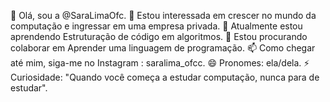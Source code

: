 👋 Olá, sou a @SaraLimaOfc.
👀 Estou interessada em crescer no mundo da computação e ingressar em uma empresa privada.
🌱 Atualmente estou aprendendo Estruturação de código em algoritmos.
💞️ Estou procurando colaborar em Aprender uma linguagem de programação.
📫 Como chegar até mim, siga-me no Instagram : saralima_ofcc.
😄 Pronomes: ela/dela.
⚡ Curiosidade: "Quando você começa a estudar computação, nunca para de estudar".

<!--- SaraLimaOfc/SaraLimaOfc é um ✨ repositório especial ✨ porque seu 'README.md' (este arquivo) aparece em seu perfil do GitHub. 
Você pode clicar no link Visualizar para dar uma olhada em suas alterações. --->
